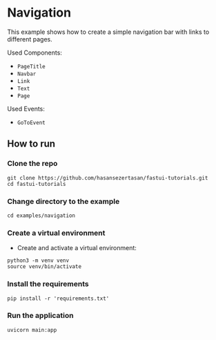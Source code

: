# Navigation

This example shows how to create a simple navigation bar with links to different pages.

Used Components:

- `PageTitle`
- `Navbar`
- `Link`
- `Text`
- `Page`

Used Events:

- `GoToEvent`

## How to run

### Clone the repo

```shell
git clone https://github.com/hasansezertasan/fastui-tutorials.git
cd fastui-tutorials
```

### Change directory to the example

```shell
cd examples/navigation
```

### Create a virtual environment

- Create and activate a virtual environment:

```shell
python3 -m venv venv
source venv/bin/activate
```

### Install the requirements

```shell
pip install -r 'requirements.txt'
```

### Run the application

```shell
uvicorn main:app
```
